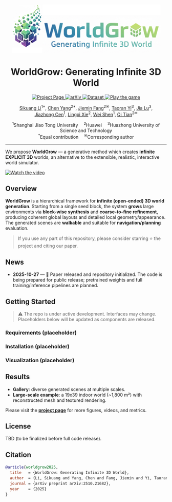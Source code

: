 <div align="center">
  <img src="assets/merge.jpeg" alt="WorldGrow merge" height="150">
  <h1>WorldGrow: Generating Infinite 3D World</h1>

  <p>
    <a href="https://world-grow.github.io/">
      <img src="https://img.shields.io/badge/Project%20Page-online-brightgreen.svg" alt="Project Page">
    </a>
    <a href="https://arxiv.org/abs/2510.21682">
      <img src="https://img.shields.io/badge/arXiv-2510.21682-b31b1b.svg" alt="arXiv">
    </a>
    <a href="https://huggingface.co/datasets/your-org/worldgrow">
      <img src="https://img.shields.io/badge/Data-HuggingFace-yellow.svg" alt="Dataset">
    </a>
    <a href="https://world-grow.github.io/play">
      <img src="https://img.shields.io/badge/Game-Play%20Now-blueviolet.svg" alt="Play the game">
    </a>
  </p>
</div>


<p align="center">
  <a href="https://scholar.google.com/citations?user=2dCJlg4AAAAJ">Sikuang Li</a><sup>1*</sup>,
  <a href="https://chensjtu.github.io/">Chen Yang</a><sup>2*</sup>,
  <a href="https://jaminfong.cn/">Jiemin Fang</a><sup>2✉</sup>,
  <a href="https://taoranyi.com/">Taoran Yi</a><sup>3</sup>,
  <a href="https://hustvl.github.io/Snap-Snap/">Jia Lu</a><sup>3</sup>,<br/>
  <a href="https://scholar.google.com/citations?user=JZIKCF0AAAAJ&hl=en">Jiazhong Cen</a><sup>1</sup>,
  <a href="http://lingxixie.com/Home.html">Lingxi Xie</a><sup>2</sup>,
  <a href="https://shenwei1231.github.io/">Wei Shen</a><sup>1</sup>,
  <a href="https://www.qitian1987.com/">Qi Tian</a><sup>2✉</sup>
</p>

<p align="center">
  <sup>1</sup>Shanghai Jiao Tong University 
  <sup>2</sup>Huawei 
  <sup>3</sup>Huazhong University of Science and Technology<br/>
  <sup>*</sup>Equal contribution   <sup>✉</sup>Corresponding author
</p>

---

We propose **WorldGrow** — a generative method which creates **infinite EXPLICIT 3D** worlds, an alternative to the extensible, realistic, interactive world simulator.

[![Watch the video](https://img.youtube.com/vi/blVXMwGHQO4/0.jpg)](https://www.youtube.com/watch?v=blVXMwGHQO4)

## Overview

**WorldGrow** is a hierarchical framework for **infinite (open-ended) 3D world generation**. Starting from a single seed block, the system **grows** large environments via **block-wise synthesis** and **coarse-to-fine refinement**, producing coherent global layouts and detailed local geometry/appearance. The generated scenes are **walkable** and suitable for **navigation/planning** evaluation.

> If you use any part of this repository, please consider starring ⭐ the project and citing our paper.

## News

- **2025-10-27** — 🚧 Paper released and repository initialized. The code is being prepared for public release; pretrained weights and full training/inference pipelines are planned.



## Getting Started

> ⚠️ The repo is under active development. Interfaces may change. Placeholders below will be updated as components are released.

### Requirements (placeholder)


### Installation (placeholder)


### Visualization (placeholder)


## Results

* **Gallery**: diverse generated scenes at multiple scales.
* **Large-scale example**: a 19x39 indoor world (~1,800 m²) with reconstructed mesh and textured rendering.

Please visit the **[project page](https://world-grow.github.io/)** for more figures, videos, and metrics.


## License

TBD (to be finalized before full code release).

## Citation

```bibtex
@article{worldgrow2025,
  title   = {WorldGrow: Generating Infinite 3D World},
  author  = {Li, Sikuang and Yang, Chen and Fang, Jiemin and Yi, Taoran and Lu, Jia and Cen, Jiazhong and Xie, Lingxi and Shen, Wei and Tian, Qi},
  journal = {arXiv preprint arXiv:2510.21682},
  year    = {2025}
}
```
